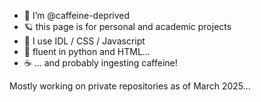 - 🦇  I’m @caffeine-deprived
- 🪐 this page is for personal and academic projects
- 🌱 I use IDL / CSS / Javascript
- 🐍 fluent in python and HTML...
- ☕️ ... and probably ingesting caffeine!

Mostly working on private repositories as of March 2025...

<!---
caffeine-deprived/caffeine-deprived is a ✨ special ✨ repository because its `README.md` (this file) appears on your GitHub profile.
You can click the Preview link to take a look at your changes.
--->
